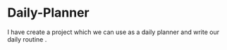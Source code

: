 # Daily-Planner
I have create a project which we can use as a daily planner and write our daily routine .
